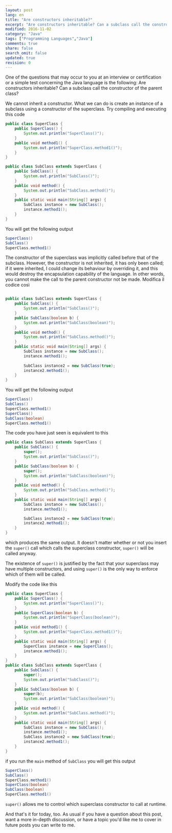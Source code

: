 ```yaml
---
layout: post
lang: en
title: "Are constructors inheritable?" 
excerpt: "Are constructors inheritable? Can a subclass call the constructor of the parent class?"
modified: 2016-11-02
category: "Java"
tags: ["Programming Languages","Java"]
comments: true
share: false
search_omit: false
updated: true
revision: 0
---
```

One of the questions that may occur to you at an interview or certification or a simple test concerning the Java language is the following:
Are constructors inheritable? 
Can a subclass call the constructor of the parent class?

We cannot inherit a constructor. What we can do is create an instance of a subclass using a constructor of the superclass.
Try compiling and executing this code

```java
public class SuperClass {
    public SuperClass() {
        System.out.println("SuperClass()");
    }
    public void method1() {
        System.out.println("SuperClass.method1()");
    }
}

public class SubClass extends SuperClass {
    public SubClass() {
        System.out.println("SubClass()");
    }
    public void method() {
        System.out.println("SubClass.method()");
    }
    public static void main(String[] args) {
        SubClass instance = new SubClass();
        instance.method1();
    }
}
```
You will get the following output 

```java
SuperClass()
SubClass()
SuperClass.method1()
```

The constructor of the superclass was implicitly called before that of the subclass. However, the constructor is not inherited, it has only been called; if it were inherited, I could change its behaviour by overriding it, and this would destroy the encapsulation capability of the language.
In other words, you cannot make the call to the parent constructor not be made.
Modifica il codice così

```java

public class SubClass extends SuperClass {
    public SubClass() {
        System.out.println("SubClass()");
    }
    public SubClass(boolean b) {
        System.out.println("SubClass(boolean)");
    }
    public void method() {
        System.out.println("SubClass.method()");
    }
    public static void main(String[] args) {
        SubClass instance = new SubClass();
        instance.method1();
        
        SubClass instance2 = new SubClass(true);
        instance2.method1();
    }
}
```

You will get the following output 

```java
SuperClass()
SubClass()
SuperClass.method1()
SuperClass()
SubClass(boolean)
SuperClass.method1()
```

The code you have just seen is equivalent to this

```java
public class SubClass extends SuperClass {
    public SubClass() {
        super();
        System.out.println("SubClass()");
    }
    public SubClass(boolean b) {
        super();
        System.out.println("SubClass(boolean)");
    }
    public void method() {
        System.out.println("SubClass.method()");
    }
    public static void main(String[] args) {
        SubClass instance = new SubClass();
        instance.method1();

        SubClass instance2 = new SubClass(true);
        instance2.method1();
    }
}
```
which produces the same output. It doesn't matter whether or not you insert the `super()` call which calls the superclass constructor, `super()` will be called anyway.

The existence of `super()` is justified by the fact that your superclass may have multiple constructors, and using `super()` is the only way to enforce which of them will be called.

Modify the code like this

```java
public class SuperClass {
    public SuperClass() {
        System.out.println("SuperClass()");
    }
    public SuperClass(boolean b) {
        System.out.println("SuperClass(boolean)");
    }
    public void method1() {
        System.out.println("SuperClass.method1()");
    }
    public static void main(String[] args) {
        SuperClass instance = new SuperClass();
        instance.method1();
    }
}
public class SubClass extends SuperClass {
    public SubClass() {
        super();
        System.out.println("SubClass()");
    }
    public SubClass(boolean b) {
        super(b);
        System.out.println("SubClass(boolean)");
    }
    public void method() {
        System.out.println("SubClass.method()");
    }
    public static void main(String[] args) {
        SubClass instance = new SubClass();
        instance.method1();
        SubClass instance2 = new SubClass(true);
        instance2.method1();
    }
}
```
if you run the `main` method of `SubClass` you will get this output

```java
SuperClass()
SubClass()
SuperClass.method1()
SuperClass(boolean)
SubClass(boolean)
SuperClass.method1()
```

`super()` allows me to control which superclass constructor to call at runtime.

And that's it for today, too. As usual if you have a question about this post, want a more in-depth discussion, or have a topic you'd like me to cover in future posts you can write to me.